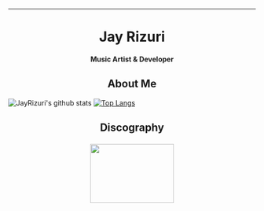 ****

## <h1 align="center">Jay Rizuri</h1>

<h4 align="center">Music Artist & Developer</h4>

### <h2 align="center">About Me</h2>
![JayRizuri's github stats](https://github-readme-stats.vercel.app/api?username=JayRizuri&theme=nord&show_icons=true)
[![Top Langs](https://github-readme-stats.vercel.app/api/top-langs/?username=JayRizuri&theme=nord&langs_count=8)](https://github.com/anuraghazra/github-readme-stats)
### <h2 align="center">Discography</p>

<p align="center">
<img width="170" height="120" src="https://img.youtube.com/vi/FhdoUOkWTGc/0.jpg">
</p>
